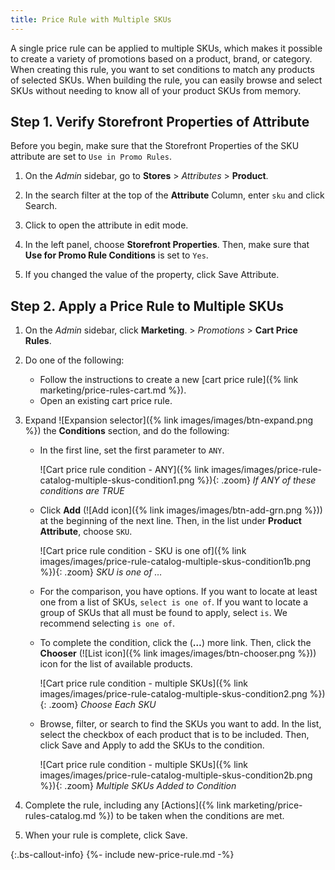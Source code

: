 ```yaml
---
title: Price Rule with Multiple SKUs
---
```


A single price rule can be applied to multiple SKUs, which makes it possible to create a variety of promotions based on a product, brand, or category. When creating this rule, you want to set conditions to match any products of selected SKUs. When building the rule, you can easily browse and select SKUs without needing to know all of your product SKUs from memory.

## Step 1. Verify Storefront Properties of Attribute

Before you begin, make sure that the Storefront Properties of the SKU attribute are set to `Use in Promo Rules`.

1. On the _Admin_ sidebar, go to **Stores** > _Attributes_ > **Product**.

1. In the search filter at the top of the **Attribute** Column, enter `sku` and click <span class="btn">Search</span>.

1. Click to open the attribute in edit mode.

1. In the left panel, choose **Storefront Properties**. Then, make sure that **Use for Promo Rule Conditions** is set to `Yes`.

1. If you changed the value of the property, click <span class="btn">Save Attribute</span>.

## Step 2. Apply a Price Rule to Multiple SKUs

1. On the _Admin_ sidebar, click **Marketing**. > _Promotions_ > **Cart Price Rules**.

1. Do one of the following:

   - Follow the instructions to create a new [cart price rule]({% link marketing/price-rules-cart.md %}).
   - Open an existing cart price rule.

1. Expand ![Expansion selector]({% link images/images/btn-expand.png %}) the **Conditions** section, and do the following:

    - In the first line, set the first parameter to `ANY`.

        ![Cart price rule condition - ANY]({% link images/images/price-rule-catalog-multiple-skus-condition1.png %}){: .zoom}
        _If ANY of these conditions are TRUE_

    - Click **Add** (![Add icon]({% link images/images/btn-add-grn.png %})) at the beginning of the next line. Then, in the list under **Product Attribute**, choose `SKU`.

        ![Cart price rule condition - SKU is one of]({% link images/images/price-rule-catalog-multiple-skus-condition1b.png %}){: .zoom}
        _SKU is one of …_

    - For the comparison, you have options. If you want to locate at least one from a list of SKUs, `select is one of`. If you want to locate a group of SKUs that all must be found to apply, select `is`. We recommend selecting `is one of`.

    - To complete the condition, click the (**…**) more link. Then, click the **Chooser** (![List icon]({% link images/images/btn-chooser.png %})) icon for the list of available products.

        ![Cart price rule condition - multiple SKUs]({% link images/images/price-rule-catalog-multiple-skus-condition2.png %}){: .zoom}
        _Choose Each SKU_

    - Browse, filter, or search to find the SKUs you want to add. In the list, select the checkbox of each product that is to be included. Then, click <span class="btn">Save and Apply</span> to add the SKUs to the condition.

        ![Cart price rule condition - multiple SKUs]({% link images/images/price-rule-catalog-multiple-skus-condition2b.png %}){: .zoom}
        _Multiple SKUs Added to Condition_

1. Complete the rule, including any [Actions]({% link marketing/price-rules-catalog.md %}) to be taken when the conditions are met.

1. When your rule is complete, click <span class="btn">Save</span>.

{:.bs-callout-info}
{%- include new-price-rule.md -%}
